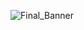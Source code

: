 ![Final_Banner](https://github.com/dayeya/dayeya/assets/129618322/41c5bffb-8626-4c3d-badd-378f074ab55a)
